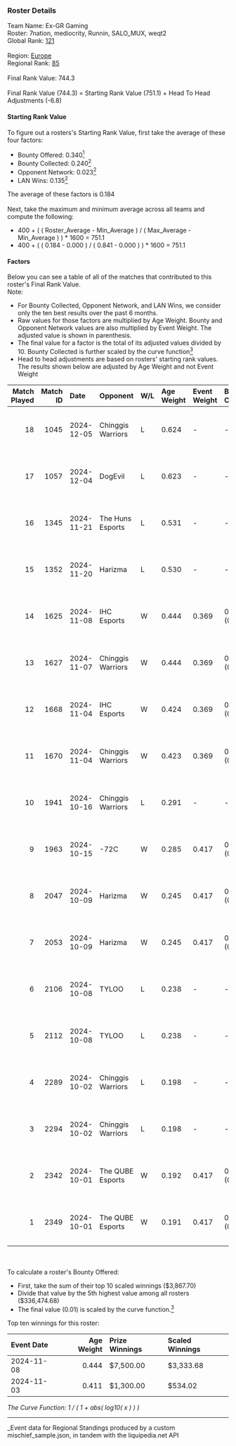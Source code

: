 ### Roster Details<br />
Team Name: Ex-GR Gaming<br />
Roster: 7nation, mediocrity, Runnin, SALO_MUX, weqt2<br />
Global Rank: [121](../../standings_global_2025_03_01.md)<br />
<br />
Region: [Europe]( ../../standings_europe_2025_03_01.md)<br />
Regional Rank: [85]( ../../standings_europe_2025_03_01.md)<br />
<br />
Final Rank Value:  744.3<br />
<br />
Final Rank Value (744.3) = Starting Rank Value (751.1) + Head To Head Adjustments (-6.8)<br />

#### Starting Rank Value<br />
To figure out a rosters's Starting Rank Value, first take the average of these four factors:<br />
- Bounty Offered: 0.340[<sup>1</sup>](#table2)
- Bounty Collected: 0.240[<sup>2</sup>](#table1)
- Opponent Network: 0.023[<sup>2</sup>](#table1)
- LAN Wins: 0.135[<sup>2</sup>](#table1)

The average of these factors is 0.184<br />
<br />
Next, take the maximum and minimum average across all teams and compute the following:<br />
- 400 + ( ( Roster_Average - Min_Average ) / ( Max_Average - Min_Average ) ) * 1600 = 751.1
- 400 + ( ( 0.184 - 0.000 ) / ( 0.841 - 0.000 ) ) * 1600 = 751.1


#### Factors<br />
Below you can see a table of all of the matches that contributed to this roster's Final Rank Value.<br />
Note:<br />

- For Bounty Collected, Opponent Network, and LAN Wins, we consider only the ten best results over the past 6 months.
- Raw values for those factors are multiplied by Age Weight. Bounty and Opponent Network values are also multiplied by Event Weight. The adjusted value is shown in parenthesis.
- The final value for a factor is the total of its adjusted values divided by 10. Bounty Collected is further scaled by the curve function[<sup>3</sup>](#curveFunction)
- Head to head adjustments are based on rosters' starting rank values. The results shown below are adjusted by Age Weight and not Event Weight
<span id="table1"></span><br />


| Match Played | Match ID | Date       | Opponent          | W/L | Age Weight | Event Weight | Bounty Collected | Opponent Network | LAN Wins  | H2H Adj. | Roster                                           |
| -: | -: | :- | :- | :- | :- | :- | :- | :- | :- | -: | :- |
|           18 |     1045 | 2024-12-05 | Chinggis Warriors | L   | 0.624      | -            | -                | -                | -         |    -7.56 | 7nation, mediocrity, Runnin, SALO_MUX, weqt2     |
|           17 |     1057 | 2024-12-04 | DogEvil           | L   | 0.623      | -            | -                | -                | -         |   -15.26 | 7nation, mediocrity, Runnin, SALO_MUX, weqt2     |
|           16 |     1345 | 2024-11-21 | The Huns Esports  | L   | 0.531      | -            | -                | -                | -         |    -4.41 | mediocrity, Runnin, SALO_MUX, Sange, weqt2       |
|           15 |     1352 | 2024-11-20 | Harizma           | L   | 0.530      | -            | -                | -                | -         |    -7.88 | dukefissura, mediocrity, Runnin, SALO_MUX, weqt2 |
|           14 |     1625 | 2024-11-08 | IHC Esports       | W   | 0.444      | 0.369        | 0.003 (0.001)    | 0.078 (0.013)    | 0 (0.000) |     4.89 | 7nation, mediocrity, Runnin, SALO_MUX, weqt2     |
|           13 |     1627 | 2024-11-07 | Chinggis Warriors | W   | 0.444      | 0.369        | 0.016 (0.003)    | 0.555 (0.091)    | 0 (0.000) |     8.90 | 7nation, mediocrity, Runnin, SALO_MUX, weqt2     |
|           12 |     1668 | 2024-11-04 | IHC Esports       | W   | 0.424      | 0.369        | 0.003 (0.001)    | 0.078 (0.012)    | 0 (0.000) |     4.70 | 7nation, mediocrity, Runnin, SALO_MUX, weqt2     |
|           11 |     1670 | 2024-11-04 | Chinggis Warriors | W   | 0.423      | 0.369        | 0.016 (0.003)    | 0.555 (0.087)    | 0 (0.000) |     8.82 | 7nation, mediocrity, Runnin, SALO_MUX, weqt2     |
|           10 |     1941 | 2024-10-16 | Chinggis Warriors | L   | 0.291      | -            | -                | -                | -         |    -3.09 | 7nation, mediocrity, Overdue, SALO_MUX, weqt2    |
|            9 |     1963 | 2024-10-15 | -72C              | W   | 0.285      | 0.417        | 0.001 (0.000)    | 0.023 (0.003)    | 1 (0.285) |     2.33 | 7nation, mediocrity, Overdue, SALO_MUX, weqt2    |
|            8 |     2047 | 2024-10-09 | Harizma           | W   | 0.245      | 0.417        | 0.002 (0.000)    | 0.112 (0.011)    | 1 (0.245) |     4.35 | 7nation, mediocrity, Overdue, SALO_MUX, weqt2    |
|            7 |     2053 | 2024-10-09 | Harizma           | W   | 0.245      | 0.417        | 0.002 (0.000)    | 0.112 (0.011)    | 1 (0.245) |     4.44 | 7nation, mediocrity, Overdue, SALO_MUX, weqt2    |
|            6 |     2106 | 2024-10-08 | TYLOO             | L   | 0.238      | -            | -                | -                | -         |    -2.59 | 7nation, mediocrity, Overdue, SALO_MUX, weqt2    |
|            5 |     2112 | 2024-10-08 | TYLOO             | L   | 0.238      | -            | -                | -                | -         |    -2.64 | 7nation, mediocrity, Overdue, SALO_MUX, weqt2    |
|            4 |     2289 | 2024-10-02 | Chinggis Warriors | L   | 0.198      | -            | -                | -                | -         |    -2.10 | 7nation, mediocrity, Overdue, SALO_MUX, weqt2    |
|            3 |     2294 | 2024-10-02 | Chinggis Warriors | L   | 0.198      | -            | -                | -                | -         |    -2.13 | 7nation, mediocrity, Overdue, SALO_MUX, weqt2    |
|            2 |     2342 | 2024-10-01 | The QUBE Esports  | W   | 0.192      | 0.417        | 0.000 (0.000)    | 0.000 (0.000)    | 1 (0.192) |     1.20 | 7nation, mediocrity, Overdue, SALO_MUX, weqt2    |
|            1 |     2349 | 2024-10-01 | The QUBE Esports  | W   | 0.191      | 0.417        | 0.000 (0.000)    | 0.000 (0.000)    | 1 (0.191) |     1.21 | 7nation, mediocrity, Overdue, SALO_MUX, weqt2    |

<br />
<span id="table2"></span><br />
To calculate a roster's Bounty Offered:<br />

- First, take the sum of their top 10 scaled winnings ($3,867.70)
- Divide that value by the 5th highest value among all rosters ($336,474.68)
- The final value (0.01) is scaled by the curve function.[<sup>3</sup>](#curveFunction)

Top ten winnings for this roster:<br />

| Event Date | Age Weight | Prize Winnings | Scaled Winnings |
| :- | -: | :- | :- |
| 2024-11-08 |      0.444 | $7,500.00      | $3,333.68       |
| 2024-11-03 |      0.411 | $1,300.00      | $534.02         |


<span id="curveFunction"></span>_The Curve Function: 1 / ( 1 + abs( log10( x ) ) )_<br />

---
_Event data for Regional Standings produced by a custom mischief_sample.json, in tandem with the liquipedia.net API<br />
